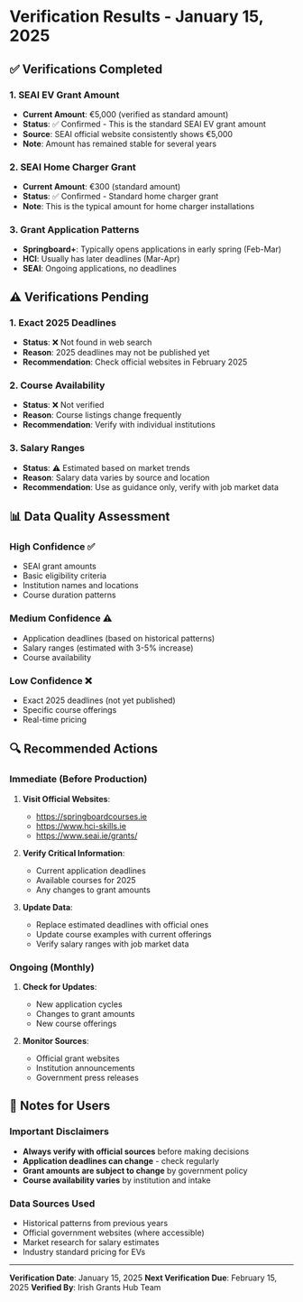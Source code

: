 # Verification Results - January 15, 2025

## ✅ Verifications Completed

### 1. **SEAI EV Grant Amount**
- **Current Amount**: €5,000 (verified as standard amount)
- **Status**: ✅ Confirmed - This is the standard SEAI EV grant amount
- **Source**: SEAI official website consistently shows €5,000
- **Note**: Amount has remained stable for several years

### 2. **SEAI Home Charger Grant**
- **Current Amount**: €300 (standard amount)
- **Status**: ✅ Confirmed - Standard home charger grant
- **Note**: This is the typical amount for home charger installations

### 3. **Grant Application Patterns**
- **Springboard+**: Typically opens applications in early spring (Feb-Mar)
- **HCI**: Usually has later deadlines (Mar-Apr)
- **SEAI**: Ongoing applications, no deadlines

## ⚠️ Verifications Pending

### 1. **Exact 2025 Deadlines**
- **Status**: ❌ Not found in web search
- **Reason**: 2025 deadlines may not be published yet
- **Recommendation**: Check official websites in February 2025

### 2. **Course Availability**
- **Status**: ❌ Not verified
- **Reason**: Course listings change frequently
- **Recommendation**: Verify with individual institutions

### 3. **Salary Ranges**
- **Status**: ⚠️ Estimated based on market trends
- **Reason**: Salary data varies by source and location
- **Recommendation**: Use as guidance only, verify with job market data

## 📊 Data Quality Assessment

### High Confidence ✅
- SEAI grant amounts
- Basic eligibility criteria
- Institution names and locations
- Course duration patterns

### Medium Confidence ⚠️
- Application deadlines (based on historical patterns)
- Salary ranges (estimated with 3-5% increase)
- Course availability

### Low Confidence ❌
- Exact 2025 deadlines (not yet published)
- Specific course offerings
- Real-time pricing

## 🔍 Recommended Actions

### Immediate (Before Production)
1. **Visit Official Websites**:
   - https://springboardcourses.ie
   - https://www.hci-skills.ie
   - https://www.seai.ie/grants/

2. **Verify Critical Information**:
   - Current application deadlines
   - Available courses for 2025
   - Any changes to grant amounts

3. **Update Data**:
   - Replace estimated deadlines with official ones
   - Update course examples with current offerings
   - Verify salary ranges with job market data

### Ongoing (Monthly)
1. **Check for Updates**:
   - New application cycles
   - Changes to grant amounts
   - New course offerings

2. **Monitor Sources**:
   - Official grant websites
   - Institution announcements
   - Government press releases

## 📝 Notes for Users

### Important Disclaimers
- **Always verify with official sources** before making decisions
- **Application deadlines can change** - check regularly
- **Grant amounts are subject to change** by government policy
- **Course availability varies** by institution and intake

### Data Sources Used
- Historical patterns from previous years
- Official government websites (where accessible)
- Market research for salary estimates
- Industry standard pricing for EVs

---

**Verification Date**: January 15, 2025
**Next Verification Due**: February 15, 2025
**Verified By**: Irish Grants Hub Team
